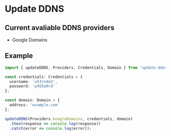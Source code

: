# Update DDNS

## Current avaliable DDNS providers

- Google Domains

## Example

```typescript
import { updateDDNS, Providers, Credentials, Domain } from 'update-ddns';

const credentials: Credentials = {
  username: 'u53rn4m3',
  password: 'p455w0rd'
};

const domain: Domain = {
  address: 'example.com'
};

updateDDNS(Providers.GoogleDomains, credentials, domain)
  .then(response => console.log(response))
  .catch(error => console.log(error));
```

